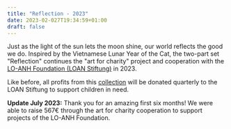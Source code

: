 ```yaml
---
title: "Reflection - 2023"
date: 2023-02-027T19:34:59+01:00
draft: false
---
```



Just as the light of the sun lets the moon shine, our world reflects the good we do.
Inspired by the Vietnamese Lunar Year of the Cat, the two-part set "Reflection" continues the "art for charity" project and cooperation with the [LO-ANH Foundation (LOAN Stiftung)](https://loan-stiftung.de/?lang=en) in 2023.

Like before, all profits from this [collection](https://shop.seraphine-arts.com/en/collections/reflection) will be donated quarterly to the LOAN Stiftung to support children in need. 

**Update July 2023:** Thank you for an amazing first six months! We were able to raise 567€ through the art for charity cooperation to support projects of the LO-ANH Foundation.